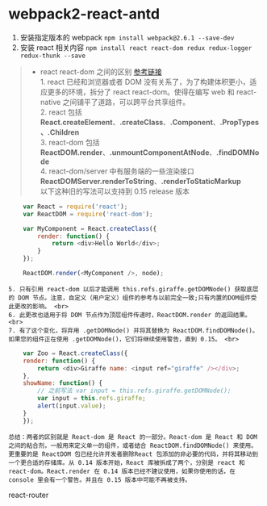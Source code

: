 # webpack2-react-antd
1. 安装指定版本的 webpack `npm install webpack@2.6.1 --save-dev`
2. 安装 react 相关内容 `npm install react react-dom redux redux-logger redux-thunk --save`
> * react react-dom 之间的区别 [参考链接](https://facebook.github.io/react/blog/2015/10/07/react-v0.14.html) <br>
    1. react 已经和浏览器或者 DOM 没有关系了，为了构建体积更小，适应更多的环境，拆分了 react react-dom。使得在编写 web 和 react-native 之间铺平了道路，可以跨平台共享组件。 <br>
    2. react 包括 **React.createElement**、**.createClass**、**.Component**、**.PropTypes、.Children** <br>
    3. react-dom 包括 **ReactDOM.render**、**.unmountComponentAtNode**、**.findDOMNode** <br>
    4. react-dom/server 中有服务端的一些渲染接口 **ReactDOMServer.renderToString**、**.renderToStaticMarkup** <br>
    以下这种旧的写法可以支持到 0.15 release 版本 <br>
```javascript
    var React = require('react');
    var ReactDOM = require('react-dom');

    var MyComponent = React.createClass({
        render: function() {
            return <div>Hello World</div>;
        }
    });

    ReactDOM.render(<MyComponent />, node);
```

    5. 只有引用 react-dom 以后才能调用 this.refs.giraffe.getDOMNode() 获取底层的 DOM 节点。注意，自定义（用户定义）组件的参考与以前完全一致;只有内置的DOM组件受此更改的影响。 <br>
    6. 此更改也适用于将 DOM 节点作为顶层组件传递时，ReactDOM.render 的返回结果。 <br>
    7. 有了这个变化，将弃用 .getDOMNode() 并将其替换为 ReactDOM.findDOMNode()。如果您的组件正在使用 .getDOMNode()，它们将继续使用警告，直到 0.15。 <br>
```javascript
    var Zoo = React.createClass({
    render: function() {
        return <div>Giraffe name: <input ref="giraffe" /></div>;
    },
    showName: function() {
        // 之前写法 var input = this.refs.giraffe.getDOMNode();
        var input = this.refs.giraffe;
        alert(input.value);
    }
    });
```

    总结：两者的区别就是 React-dom 是 React 的一部分。React-dom 是 React 和 DOM 之间的粘合剂，一般用来定义单一的组件，或者结合 ReactDOM.findDOMNode() 来使用。更重要的是 ReactDOM 包已经允许开发者删除React 包添加的非必要的代码，并将其移动到一个更合适的存储库。从 0.14 版本开始，React 库被拆成了两个，分别是 react 和 react-dom。React.render 在 0.14 版本已经不建议使用，如果你使用的话，在 console 里会有一个警告。并且在 0.15 版本中可能不再被支持。




react-router
